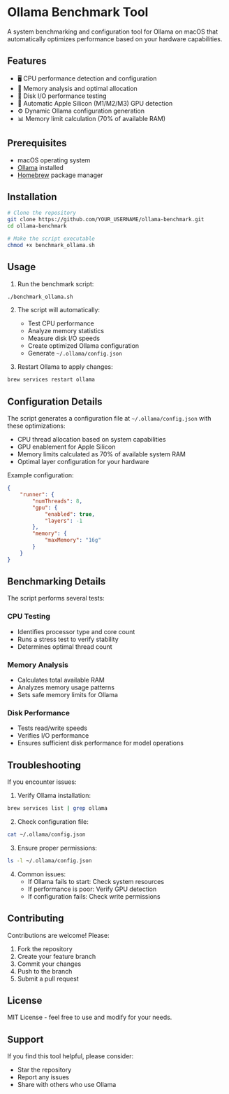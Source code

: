 # Ollama Benchmark Tool

A system benchmarking and configuration tool for Ollama on macOS that automatically optimizes performance based on your hardware capabilities.

## Features

- 🖥️ CPU performance detection and configuration
- 🧠 Memory analysis and optimal allocation
- 💽 Disk I/O performance testing
- 🚀 Automatic Apple Silicon (M1/M2/M3) GPU detection
- ⚙️ Dynamic Ollama configuration generation
- 📊 Memory limit calculation (70% of available RAM)

## Prerequisites

- macOS operating system
- [Ollama](https://ollama.ai) installed
- [Homebrew](https://brew.sh) package manager

## Installation

```bash
# Clone the repository
git clone https://github.com/YOUR_USERNAME/ollama-benchmark.git
cd ollama-benchmark

# Make the script executable
chmod +x benchmark_ollama.sh
```

## Usage

1. Run the benchmark script:
```bash
./benchmark_ollama.sh
```

2. The script will automatically:
   - Test CPU performance
   - Analyze memory statistics
   - Measure disk I/O speeds
   - Create optimized Ollama configuration
   - Generate `~/.ollama/config.json`

3. Restart Ollama to apply changes:
```bash
brew services restart ollama
```

## Configuration Details

The script generates a configuration file at `~/.ollama/config.json` with these optimizations:

- CPU thread allocation based on system capabilities
- GPU enablement for Apple Silicon
- Memory limits calculated as 70% of available system RAM
- Optimal layer configuration for your hardware

Example configuration:
```json
{
    "runner": {
        "numThreads": 8,
        "gpu": {
            "enabled": true,
            "layers": -1
        },
        "memory": {
            "maxMemory": "16g"
        }
    }
}
```

## Benchmarking Details

The script performs several tests:

### CPU Testing
- Identifies processor type and core count
- Runs a stress test to verify stability
- Determines optimal thread count

### Memory Analysis
- Calculates total available RAM
- Analyzes memory usage patterns
- Sets safe memory limits for Ollama

### Disk Performance
- Tests read/write speeds
- Verifies I/O performance
- Ensures sufficient disk performance for model operations

## Troubleshooting

If you encounter issues:

1. Verify Ollama installation:
```bash
brew services list | grep ollama
```

2. Check configuration file:
```bash
cat ~/.ollama/config.json
```

3. Ensure proper permissions:
```bash
ls -l ~/.ollama/config.json
```

4. Common issues:
   - If Ollama fails to start: Check system resources
   - If performance is poor: Verify GPU detection
   - If configuration fails: Check write permissions

## Contributing

Contributions are welcome! Please:

1. Fork the repository
2. Create your feature branch
3. Commit your changes
4. Push to the branch
5. Submit a pull request

## License

MIT License - feel free to use and modify for your needs.

## Support

If you find this tool helpful, please consider:
- Star the repository
- Report any issues
- Share with others who use Ollama

